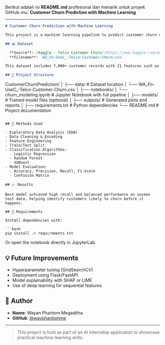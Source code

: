 Berikut adalah isi **README.md** profesional dan menarik untuk proyek GitHub-mu:
**Customer Churn Prediction with Machine Learning**

---

```markdown
# Customer Churn Prediction with Machine Learning

This project is a machine learning pipeline to predict customer churn using telecom data. The goal is to classify whether a customer is likely to stop using the service (churn) based on their demographic, service usage, and account data.

## 📊 Dataset

- **Source**: [Kaggle - Telco Customer Churn](https://www.kaggle.com/datasets/blastchar/telco-customer-churn)
- **Filename**: `WA_Fn-UseC_-Telco-Customer-Churn.csv`

This dataset includes 7,000+ customer records with 21 features such as tenure, service plans, internet usage, and customer demographics.

## 🚀 Project Structure

```

CustomerChurnPrediction/
│
├── data/                         # Dataset location
│   └── WA\_Fn-UseC\_-Telco-Customer-Churn.csv
│
├── notebooks/
│   └── churn\_modeling.ipynb      # Jupyter Notebook with full pipeline
│
├── models/                       # Trained model files (optional)
│
├── outputs/                      # Generated plots and reports
│
├── requirements.txt              # Python dependencies
└── README.md                     # Project documentation

````

## 🧠 Methods Used

- Exploratory Data Analysis (EDA)
- Data Cleaning & Encoding
- Feature Engineering
- Train/Test Split
- Classification Algorithms:
  - Logistic Regression
  - Random Forest
  - XGBoost
- Model Evaluation:
  - Accuracy, Precision, Recall, F1-Score
  - Confusion Matrix

## 📈 Results

Best model achieved high recall and balanced performance on unseen test data, helping identify customers likely to churn before it happens.

## 📌 Requirements

Install dependencies with:

```bash
pip install -r requirements.txt
````

Or open the notebook directly in JupyterLab.

## 💡 Future Improvements

* Hyperparameter tuning (GridSearchCV)
* Deployment using Flask/FastAPI
* Model explainability with SHAP or LIME
* Use of deep learning for sequential features

## 👤 Author

* **Name**: Wayan Phantom Megaditha
* **GitHub**: [@wayphantomme](https://github.com/wayphantomme)

---

> This project is built as part of an AI internship application to showcase practical machine learning skills.

```

